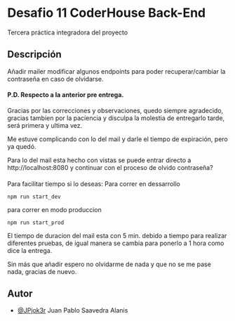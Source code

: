 
# Desafio 11 CoderHouse Back-End

Tercera práctica integradora del proyecto

## Descripción

Añadir mailer modificar algunos endpoints para poder recuperar/cambiar la contraseña en caso de olvidarse.

#### P.D. Respecto a la anterior pre entrega.

Gracias por las correcciones y observaciones, quedo siempre agradecido, gracias tambien por la paciencia y disculpa la molestia de entregarlo tarde, será primera y ultima vez.

Me estuve complicando con lo del mail y darle el tiempo de expiración, pero ya quedó.

Para lo del mail esta hecho con vistas se puede entrar directo a http://localhost:8080 y continuar con el proceso de olvido contraseña?

####
Para facilitar tiempo si lo deseas: Para correr en dessarrollo
```
npm run start_dev
```
para correr en modo produccion
```
npm run start_prod
```
El tiempo de duracion del mail esta con 5 min. debido a tiempo para realizar diferentes pruebas, de igual manera se cambia para ponerlo a 1 hora como dice la entrega.

Sin más que añadir espero no olvidarme de nada y que no se me pase nada, gracias de nuevo.

## Autor

- [@JPjok3r](https://github.com/JPjok3r) Juan Pablo Saavedra Alanis



